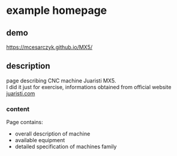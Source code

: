 # example homepage

## demo

https://mcesarczyk.github.io/MX5/  

## description

page describing CNC machine Juaristi MX5.  
I did it just for exercise, informations obtained from official website [juaristi.com](https://www.juaristi.com)

### content

Page contains:
- overall description of machine
- available equipment
- detailed specification of machines family
